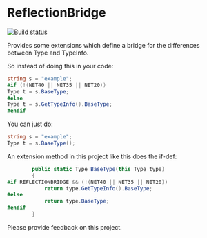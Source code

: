 # ReflectionBridge

[![Build status](https://ci.appveyor.com/api/projects/status/xe3rcxeyyvfr9kwc?svg=true)](https://ci.appveyor.com/project/StefH/ReflectionBridge)

Provides some extensions which define a bridge for the differences between Type and TypeInfo.

So instead of doing this in your code:
```c#
string s = "example";
#if (!(NET40 || NET35 || NET20))
Type t = s.BaseType;
#else
Type t = s.GetTypeInfo().BaseType;
#endif
```

You can just do:
```c#
string s = "example";
Type t = s.BaseType();
```

An extension method in this project like this does the if-def:
```c#
        public static Type BaseType(this Type type)
        {
#if REFLECTIONBRIDGE && (!(NET40 || NET35 || NET20))
            return type.GetTypeInfo().BaseType;
#else
            return type.BaseType;
#endif
        }
```

Please provide feedback on this project.
